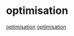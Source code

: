 # optimisation

[optimisation](https://github.com/zwang4/awesome-machine-learning-in-compilers)
[optimisation](https://github.com/grin-compiler/grin)
